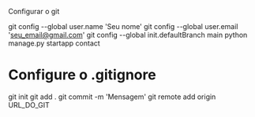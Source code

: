 Configurar o git

git config --global user.name 'Seu nome'
git config --global user.email 'seu_email@gmail.com'
git config --global init.defaultBranch main
python manage.py startapp contact
# Configure o .gitignore
git init
git add .
git commit -m 'Mensagem'
git remote add origin URL_DO_GIT